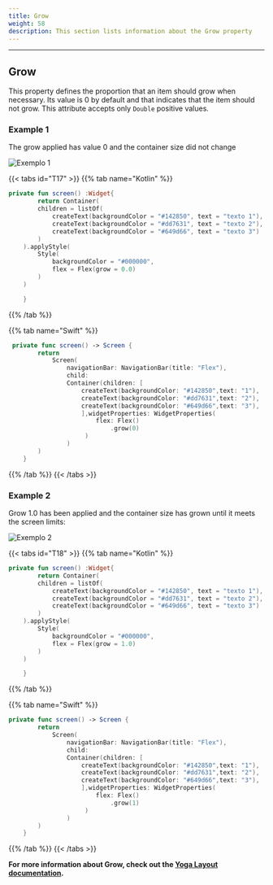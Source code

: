 ```yaml
---
title: Grow
weight: 58
description: This section lists information about the Grow property
---
```


---

## Grow

This property defines the proportion that an item should grow when necessary. Its value is 0 by default and that indicates that the item should not grow. This attribute accepts only  `Double` positive values.

### **Example 1**

The grow applied has value 0 and the container size did not change

![Exemplo 1](https://lh6.googleusercontent.com/KPNe0Hnad094L8QgkRrDFcAtvAoBSeVvrA3ihurk6vVzGaQyJxSZ6dJtsLCe9gabKeIFEn1eB-465OK_wu7LYk7I7MKKBKEPwaCs4ZoaQDXdxjc2d80VrKBf69dfYX2nOWm7Pi2C)

{{< tabs id="T17" >}}
{{% tab name="Kotlin" %}}

```kotlin
private fun screen() :Widget{
        return Container(
        children = listOf(
            createText(backgroundColor = "#142850", text = "texto 1"),
            createText(backgroundColor = "#dd7631", text = "texto 2"),
            createText(backgroundColor = "#649d66", text = "texto 3")
        )
    ).applyStyle(
        Style(
            backgroundColor = "#000000",
            flex = Flex(grow = 0.0)
        )
    )

    }
```

{{% /tab %}}

{{% tab name="Swift" %}}
```swift
 private func screen() -> Screen {
        return
            Screen(
                navigationBar: NavigationBar(title: "Flex"),
                child:
                Container(children: [
                    createText(backgroundColor: "#142850",text: "1"),
                    createText(backgroundColor: "#dd7631",text: "2"),
                    createText(backgroundColor: "#649d66",text: "3"),
                    ],widgetProperties: WidgetProperties(
                        flex: Flex()
                            .grow(0)
                     )
                )
        )
    }
```
{{% /tab %}}
{{< /tabs >}}

### **Example 2**

Grow 1.0 has been applied and the container size has grown until it meets the screen limits:

![Exemplo 2](https://lh4.googleusercontent.com/oFfNtXonnH0zvhYz0-sVnVwHUFbd23JSAdjSKURM9svVKedl3pT51M_lcuvoXQgr8vhTHqjHFK_GCtW9Lpl__c6ybSUsmEvUhNUpg-zgIKYWqQKMLLpxPXSBxaikLGr6541OXLtM)

{{< tabs id="T18" >}}
{{% tab name="Kotlin" %}}

```kotlin
private fun screen() :Widget{
        return Container(
        children = listOf(
            createText(backgroundColor = "#142850", text = "texto 1"),
            createText(backgroundColor = "#dd7631", text = "texto 2"),
            createText(backgroundColor = "#649d66", text = "texto 3")
        )
    ).applyStyle(
        Style(
            backgroundColor = "#000000",
            flex = Flex(grow = 1.0)
        )
    )

    }
```

{{% /tab %}}

{{% tab name="Swift" %}}
```swift
private func screen() -> Screen {
        return
            Screen(
                navigationBar: NavigationBar(title: "Flex"),
                child:
                Container(children: [
                    createText(backgroundColor: "#142850",text: "1"),
                    createText(backgroundColor: "#dd7631",text: "2"),
                    createText(backgroundColor: "#649d66",text: "3"),
                    ],widgetProperties: WidgetProperties(
                        flex: Flex()
                            .grow(1)
                     )
                )
        )
    }
```
{{% /tab %}}
{{< /tabs >}}

**For more information about Grow, check out the [**Yoga Layout documentation**](https://yogalayout.com/docs/flex/).**
